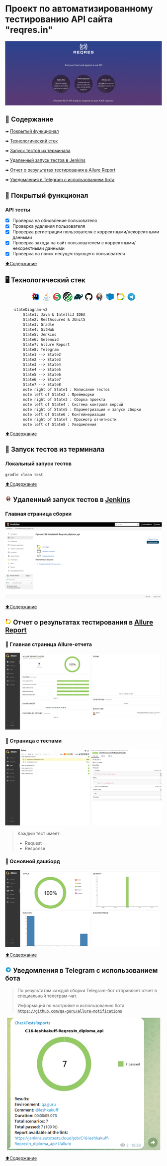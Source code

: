 # Проект по автоматизированному тестированию API сайта "reqres.in"

<p align="center">
<img title="Allure Overview" src="images/screenshots/MainPage.png">
</p>

## <a name="bookmark_tabs-Содержание"></a>:bookmark_tabs: Содержание
➠ [Покрытый функционал](#checkered_flag-покрытый-функционал)

➠ [Технологический стек](#desktop_computer-Технологический-стек)

➠ [Запуск тестов из терминала](#key-запуск-тестов-из-терминала)

➠ [Удаленный запуск тестов в Jenkins](#-удаленный-запуск-тестов-в-Jenkins)

➠ [Отчет о результатах тестирования в Allure Report](#-отчет-о-результатах-тестирования-в-allure-report)

➠ [Уведомления в Telegram с использованием бота](#-уведомления-в-telegram-с-использованием-бота)

## <a name="checkered_flag-покрытый-функционал"></a>:checkered_flag: Покрытый функционал

### API тесты

- [x] Проверка на обновление пользователя 
- [x] Проверка удаления пользователя
- [x] Проверка регистрации пользователя с корректными/некоректными данными
- [x] Проверка захода на сайт пользователем с корректными/некоректными данными
- [x] Проверка на поиск несуществующего пользователя

[:arrow_up:Содержание](#bookmark_tabs-Содержание)

## <a name="desktop_computer-Технологический стек"></a>:desktop_computer: Технологический стек

<p align="center">
<img width="6%" title="IntelliJ IDEA" src="images/logo/Intelij_IDEA.svg">
<img width="6%" title="Java" src="images/logo/Java.svg">
<img width="6%" title="JUnit5" src="images/logo/JUnit5.svg">
<img width="6%" title="JUnit5" src="images/logo/RestAssured.svg">
<img width="6%" title="Gradle" src="images/logo/Gradle.svg">
<img width="6%" title="GitHub" src="images/logo/GitHub.svg">
<img width="6%" title="Jenkins" src="images/logo/Jenkins.svg">
<img width="6%" title="Selenoid" src="images/logo/Selenoid.svg">
<img width="6%" title="Allure Report" src="images/logo/Allure_Report.svg">
<img width="6%" title="Telegram" src="images/logo/Telegram.svg">
</p>

```mermaid        
    stateDiagram-v2
        State1: Java & IntelliJ IDEA
        State2: RestAssured & JUnit5
        State3: Gradle
        State4: GitHub
        State5: Jenkins
        State6: Selenoid
        State7: Allure Report
        State8: Telegram
        State1 --> State2
        State2 --> State3
        State3 --> State4
        State4 --> State5
        State5 --> State6
        State6 --> State7
        State7 --> State8
        note right of State1 : Написание тестов
        note left of State2 : Фреймворки
        note right of State3 : Сборка проекта
        note left of State4 : Система контроля версий 
        note right of State5 : Параметризация и запуск сборки
        note left of State6 : Контейнеризация
        note right of State7 : Просмотр отчетности
        note left of State8 : Уведомления
```
[:arrow_up:Содержание](#bookmark_tabs-Содержание)

## :key: Запуск тестов из терминала

### Локальный запуск тестов

```
gradle clean test
```

[:arrow_up:Содержание](#bookmark_tabs-Содержание)

## <img width="4%" title="Jenkins" src="images/logo/Jenkins.svg"> Удаленный запуск тестов в [Jenkins](https://jenkins.autotests.cloud/job/C16-leshkakuff-ReqresIn_diploma_api/)

### Главная страница сборки

<p align="center">
<img title="Jenkins" src="images/screenshots/JenkinsMainPage.png">
</p>

[:arrow_up:Содержание](#bookmark_tabs-Содержание)

## <img width="4%" title="Allure Report" src="images/logo/Allure_Report.svg"> Отчет о результатах тестирования в [Allure Report](https://jenkins.autotests.cloud/job/C16-leshkakuff-ReqresIn_diploma_api/1/allure/#)

### :large_orange_diamond: Главная страница Allure-отчета

<p align="center">
<img title="Allure Overview" src="images/screenshots/AllureMainPage.png">
</p>

### :large_orange_diamond: Страница с тестами

<p align="center">
<img title="Allure Behaviors" src="images/screenshots/AllureTests.png">
</p>

> Каждый тест имеет:
> - Request 
>- Response
### :large_orange_diamond: Основной дашборд

<p align="center">
<img title="Allure Overview Dashboard" src="images/screenshots/AllureDashbord.png">
</p>

[:arrow_up:Содержание](#bookmark_tabs-Содержание)

## <img width="4%" title="Telegram" src="images/logo/Telegram.svg"> Уведомления в Telegram с использованием бота

> По результатам каждой сборки Telegram-бот отправляет отчет в специальный телеграм-чат. 
>
> Информация по настройке и использованию бота <code>https://github.com/qa-guru/allure-notifications</code>

<p align="center">
<img title="Telegram Notifications" src="images/screenshots/TelegramAPI.png">
</p>

[:arrow_up:Содержание](#bookmark_tabs-Содержание)
